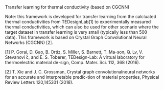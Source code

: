 Transfer learning for thermal conductivity (based on CGCNN)

Note: this framework is developed for transfer learning from the calcluated thermal conductivities from TEDesignLab[1] to 
experimentally measured thermal conductivities, which can also be used for other scenario where the target dataset in transfer learning
is very small (typically less than 500 data). This framework is based on Crystal Graph Convolutional Neural Networks (CGCNN) [2]. 



[1]  P. Gorai, D. Gao, B. Ortiz, S. Miller, S. Barnett, T. Ma-son, Q. Lv, V. Stevanovi ́c, and E. S. Toberer, 
TEDesign-Lab: A virtual laboratory for thermoelectric material de-sign, Comp. Mater. Sci. 112, 368 (2016).

[2]  T. Xie and J. C. Grossman, Crystal graph convolutionalneural networks for an accurate and interpretable predic-tion of material properties, 
Physical Review Letters 120,145301 (2018).
